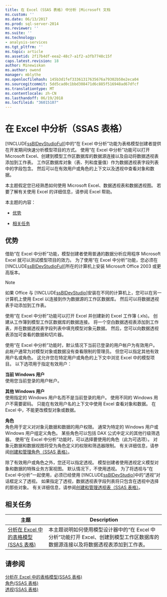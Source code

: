 ```yaml
---
title: 在 Excel (SSAS 表格) 中分析 |Microsoft 文档
ms.custom: ''
ms.date: 06/13/2017
ms.prod: sql-server-2014
ms.reviewer: ''
ms.suite: ''
ms.technology:
- analysis-services
ms.tgt_pltfrm: ''
ms.topic: article
ms.assetid: 2f17b4df-eea2-48c7-a1f2-a3fb7748c15f
caps.latest.revision: 18
author: Minewiskan
ms.author: owend
manager: mblythe
ms.openlocfilehash: 145b3d1fef33361317635676a79302b58e2eca04
ms.sourcegitcommit: 5dd5cad0c1bbd308471d6c885f516948ad67dfcf
ms.translationtype: MT
ms.contentlocale: zh-CN
ms.lasthandoff: 06/19/2018
ms.locfileid: "36015107"
---
```

# <a name="analyze-in-excel-ssas-tabular"></a>在 Excel 中分析（SSAS 表格）
  [!INCLUDE[ssBIDevStudioFull](../../includes/ssbidevstudiofull-md.md)]中的“在 Excel 中分析”功能为表格模型创建者提供在开发期间快速分析模型项目的方式。 使用“在 Excel 中分析”功能可以打开 Microsoft Excel、创建到模型工作区数据库的数据源连接以及自动将数据透视表添加到工作表。 工作区数据库对象（表、列和度量值）作为数据透视表字段列表中的字段包含。 然后可以在有效用户或角色的上下文以及透视中查看对象和数据。  
  
 本主题假定您已经熟悉如何使用 Microsoft Excel、数据透视表和数据透视图。 若要了解有关使用 Excel 的详细信息，请参阅 Excel 帮助。  
  
 本主题的内容：  
  
-   [优势](#bkmk_benefits)  
  
-   [相关任务](#bkmk_rt)  
  
##  <a name="bkmk_benefits"></a> 优势  
 借助“在 Excel 中分析”功能，模型创建者使用普通的数据分析应用程序 Microsoft Excel 就可以测试模型项目的效力。 为了使用“在 Excel 中分析”功能，您必须在 [!INCLUDE[ssBIDevStudioFull](../../includes/ssbidevstudiofull-md.md)]所在的计算机上安装 Microsoft Office 2003 或更高版本。  
  
> [!NOTE]  
>  如果 Office 与 [!INCLUDE[ssBIDevStudio](../../includes/ssbidevstudio-md.md)]安装在不同的计算机上，您可以在另一计算机上使用 Excel 以连接到作为数据源的工作区数据库。 然后可以将数据透视表手动添加到工作表。  
  
 使用“在 Excel 中分析”功能可以打开 Excel 并创建新的 Excel 工作簿 (.xls)。 创建从工作簿到模型工作区数据库的数据连接。 将一个空白数据透视表添加到工作表，并在数据透视表字段列表中填充模型对象元数据。 然后，您可以向数据透视表添加可查看的数据和切片器。  
  
 使用“在 Excel 中分析”功能时，默认情况下当前已登录的用户帐户为有效用户。 此帐户通常为对模型对象或数据没有查看限制的管理员。 但您可以指定其他有效用户名或角色。 这允许您在特定用户或角色的上下文中浏览 Excel 中的模型项目。 以下选项用于指定有效用户：  
  
 **当前 Windows 用户**  
 使用您当前登录的用户帐户。  
  
 **其他 Windows 用户**  
 使用指定的 Windows 用户名而不是当前登录的用户。 使用不同的 Windows 用户不需要密码。 只能在有效用户名的上下文中使用 Excel 查看对象和数据。 在 Excel 中，不能更改模型对象或数据。  
  
 **角色**  
 角色用于定义对对象元数据和数据的用户权限。 通常为特定的 Windows 用户或 Windows 用户组定义角色。 某些角色可以包括 DAX 公式中定义的其他行级筛选器。 使用“在 Excel 中分析”功能时，可以选择要使用的角色（此为可选项）。 对象元数据和数据视图将受为角色定义的权限和筛选器限制。 有关详细信息，请参阅[创建和管理角色（SSAS 表格）](roles-ssas-tabular.md)。  
  
 除了有效用户或角色之外，您还可以指定透视。 模型创建者使用透视定义模型对象和数据的特殊业务方案视图。 默认情况下，不使用透视。 为了将透视与“在 Excel 中分析”一起使用，必须已经使用 [!INCLUDE[ssBIDevStudio](../../includes/ssbidevstudio-md.md)]中的“透视”对话框定义了透视。 如果指定了透视，数据透视表字段列表将只包含在透视中选择的那些对象。 有关详细信息，请参阅[创建和管理透视表（SSAS 表格）](perspectives-ssas-tabular.md)。  
  
##  <a name="bkmk_rt"></a> 相关任务  
  
|**主题**|**Description**|  
|---------------|---------------------|  
|[分析在 Excel 中的表格模型&#40;SSAS 表格&#41;](analyze-a-tabular-model-in-excel-ssas-tabular.md)|本主题说明如何使用模型设计器中的“在 Excel 中分析”功能打开 Excel、创建到模型工作区数据库的数据源连接以及将数据透视表添加到工作表。|  
  
## <a name="see-also"></a>请参阅  
 [分析在 Excel 中的表格模型&#40;SSAS 表格&#41;](analyze-a-tabular-model-in-excel-ssas-tabular.md)   
 [角色&#40;SSAS 表格&#41;](roles-ssas-tabular.md)   
 [透视&#40;SSAS 表格&#41;](perspectives-ssas-tabular.md)  
  
  